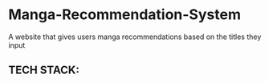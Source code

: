# Manga-Recommendation-System
A website that gives users manga recommendations based on the titles they input

## TECH STACK:
